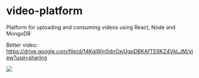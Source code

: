 # video-platform
Platform for uploading and consuming videos using React, Node and MongoDB

Better video: https://drive.google.com/file/d/14KgjWjn5dnOxjUgpDBKAfTE6KZ4VkLJM/view?usp=sharing

![](main-resized.gif)
